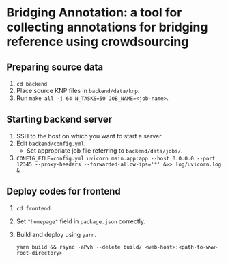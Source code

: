 # Bridging Annotation: a tool for collecting annotations for bridging reference using crowdsourcing

## Preparing source data

1. `cd backend`
2. Place source KNP files in `backend/data/knp`.
3. Run `make all -j 64 N_TASKS=50 JOB_NAME=<job-name>`.

## Starting backend server

1. SSH to the host on which you want to start a server.
2. Edit `backend/config.yml`.
    - Set appropriate job file referring to `backend/data/jobs/`.
3. `CONFIG_FILE=config.yml uvicorn main.app:app --host 0.0.0.0 --port 12345 --proxy-headers --forwarded-allow-ips='*' &>> log/uvicorn.log &`

## Deploy codes for frontend

1. `cd frontend`
2.  Set `"homepage"` field in `package.json` correctly.
3. Build and deploy using `yarn`.

    ```shell
    yarn build && rsync -aPvh --delete build/ <web-host>:<path-to-www-root-directory>
    ```
